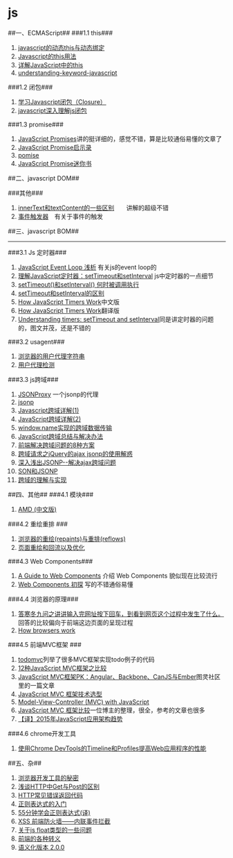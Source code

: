 js
==================

##一、ECMAScript##
###1.1 this###
1. [javascript的动态this与动态绑定](http://www.cnblogs.com/rubylouvre/archive/2009/11/13/1602122.html)
2. [Javascript的this用法](http://www.ruanyifeng.com/blog/2010/04/using_this_keyword_in_javascript.html)
3. [详解JavaScript中的this](http://foocoder.com/blog/xiang-jie-javascriptzhong-de-this.html/)
4. [understanding-keyword-javascript](http://www.phloxblog.in/understanding-keyword-javascript/#.U1XjPfmSx5h)

###1.2 闭包###
1. [学习Javascript闭包（Closure）](http://www.ruanyifeng.com/blog/2009/08/learning_javascript_closures.html)
2. [javascript深入理解js闭包](http://blog.csdn.net/qq545923664/article/details/17162711)

###1.3 promise###
1. [JavaScript Promises](http://www.html5rocks.com/zh/tutorials/es6/promises/#toc-async)讲的挺详细的，感觉不错，算是比较通俗易懂的文章了
2. [JavaScript Promise启示录](http://blog.segmentfault.com/dmyang/1190000000492290)
3. [pomise](https://www.promisejs.org/)
4. [JavaScript Promise迷你书](http://liubin.github.io/promises-book/)

##二、javascript DOM##

###其他###
1. [innerText和textContent的一些区别](http://stackoverflow.com/questions/19030742/difference-between-innertext-and-innerhtml-in-javascript)　　讲解的超级不错
2. [事件触发器](http://stylechen.com/trigger.html)　有关于事件的触发 


##三、javascript BOM##


- - - 
###3.1 Js 定时器###
1. [JavaScript Event Loop 浅析](http://heroicyang.com/2012/08/28/javascript-event-loop/) 有关js的event loop的
2. [理解JavaScript定时器：setTimeout和setInterval](http://heroicyang.com/2012/09/06/javascript-timers/) js中定时器的一点细节
3. [setTimeout()和setInterval() 何时被调用执行](http://www.cnblogs.com/dolphinX/archive/2013/04/05/2784933.html)
4. [setTimeout和setInterval的区别](http://www.jb51.net/article/26679.htm)
5. [How JavaScript Timers Work](http://ejohn.org/blog/how-javascript-timers-work/)中文版
6. [How JavaScript Timers Work](http://www.cnitblog.com/asfman/articles/55714.html)翻译版
7. [Understanding timers: setTimeout and setInterval](http://javascript.info/tutorial/settimeout-setinterval)同是讲定时器的问题的，图文并茂，还是不错的

###3.2 usagent###
1. [浏览器的用户代理字符串](http://www.cnblogs.com/zoho/archive/2012/04/06/2434777.html)
2. [用户代理检测](http://csspod.com/archives/user-agent-detection)

###3.3 js跨域###
1. [JSONProxy](https://jsonp.nodejitsu.com/) 一个jsonp的代理
2. [jsonp](http://bob.ippoli.to/archives/2005/12/05/remote-json-jsonp/)
3. [Javascript跨域详解(1)](http://rolfzhang.com/articles/346.html)
4. [JavaScript跨域详解(2)](http://rolfzhang.com/articles/380.html)
5. [window.name实现的跨域数据传输](http://www.cnblogs.com/rainman/archive/2011/02/21/1960044.html)
6. [JavaScript跨域总结与解决办法](http://www.cnblogs.com/rainman/archive/2011/02/20/1959325.html)
7. [前端解决跨域问题的8种方案](http://blog.csdn.net/tankpt/article/details/20463571)
8. [跨域请求之jQuery的ajax jsonp的使用解惑](http://www.cnblogs.com/know/archive/2011/10/09/2204005.html)
9. [深入浅出JSONP--解决ajax跨域问题](http://www.cnblogs.com/chopper/archive/2012/03/24/2403945.html)
10. [SON和JSONP](http://www.cnblogs.com/dowinning/archive/2012/04/19/json-jsonp-jquery.html)
11. [跨域的理解与实现](http://www.nowamagic.net/ajax/ajax_KonwHowToCrossDomain.php)

##四、其他##
###4.1 模块###
1. [AMD (中文版)](https://github.com/amdjs/amdjs-api/wiki/AMD-(%E4%B8%AD%E6%96%87%E7%89%88))

###4.2 重绘重排 ###
1. [浏览器的重绘(repaints)与重排(reflows)](http://www.css88.com/archives/4991)
2. [页面重绘和回流以及优化](http://www.css88.com/archives/4996)


###4.3 Web Components###
1. [A Guide to Web Components](http://css-tricks.com/modular-future-web-components/) 介绍 Web Components 貌似现在比较流行
2. [Web Components 初探](http://blog.dayanjia.com/2014/06/web-components-introduction/) 写的不错通俗易懂

###4.4 浏览器的原理###
1. [答寒冬九问之讲讲输入完网址按下回车，到看到网页这个过程中发生了什么。](http://www.cnblogs.com/dojo-lzz/p/3983335.html) 回答的比较偏向于前端这边页面的呈现过程
2. [How browsers work](http://taligarsiel.com/Projects/howbrowserswork1.htm)

###4.5 前端MVC框架 ###
1. [todomvc](http://todomvc.com/)列举了很多MVC框架实现todo例子的代码
2. [12种JavaScript MVC框架之比较](http://www.infoq.com/cn/news/2012/05/js-mvc-framework/)
3. [JavaScript MVC框架PK：Angular、Backbone、CanJS与Ember](http://www.ituring.com.cn/article/38394)图灵社区里的一篇文章
4. [JavaScript MVC 框架技术选型](http://segmentfault.com/a/1190000000379723)
5. [Model-View-Controller (MVC) with JavaScript](http://alexatnet.com/articles/model-view-controller-mvc-javascript)
6. [JavaScript MVC 框架比较](http://inching.org/2014/03/18/javascript-mvc/)一位博主的整理，很全，参考的文章也很多
7. [【译】2015年JavaScript应用架构趋势](http://melon.github.io/blog/2014/12/16/translation-javascript-application-architecture-on-the-road-to-2015/)

###4.6 chrome开发工具
1. [使用Chrome DevTools的Timeline和Profiles提高Web应用程序的性能
](http://www.oschina.net/translate/performance-optimisation-with-timeline-profiles)

##五、杂##
1. [浏览器开发工具的秘密](http://jinlong.github.io/blog/2013/08/29/devtoolsecrets/)
2. [浅谈HTTP中Get与Post的区别](http://www.cnblogs.com/hyddd/archive/2009/03/31/1426026.html)
3. [HTTP常见错误返回代码](http://jackface.iteye.com/blog/2090184)
4. [正则表达式的入门](http://deerchao.net/tutorials/regex/regex.htm#mission)
5. [55分钟学会正则表达式(译)](http://doslin.com/learn-regular-expressions-in-about-55-minutes/)
6. [XSS 前端防火墙——内联事件拦截](http://fex.baidu.com/blog/2014/06/xss-frontend-firewall-1/)
7. [关于js float类型的一些问题](http://blog.chewxy.com/2014/02/24/what-every-javascript-developer-should-know-about-floating-point-numbers/)
8. [前端的各种转义](https://github.com/FrankFang/githublog/blob/master/%E6%8A%80%E6%9C%AF/%E5%89%8D%E7%AB%AF%E7%9A%84%E5%90%84%E7%A7%8D%E8%BD%AC%E4%B9%89.md)
9. [语义化版本 2.0.0](http://semver.org/lang/zh-CN/)